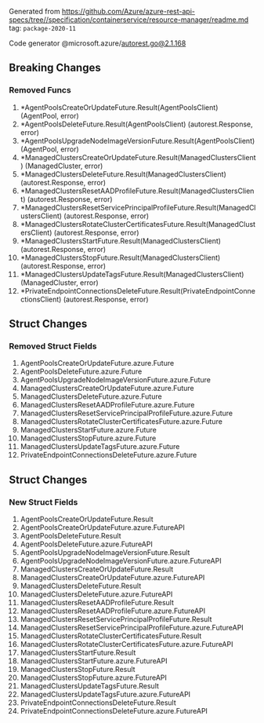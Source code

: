 Generated from https://github.com/Azure/azure-rest-api-specs/tree//specification/containerservice/resource-manager/readme.md tag: `package-2020-11`

Code generator @microsoft.azure/autorest.go@2.1.168

## Breaking Changes

### Removed Funcs

1. *AgentPoolsCreateOrUpdateFuture.Result(AgentPoolsClient) (AgentPool, error)
1. *AgentPoolsDeleteFuture.Result(AgentPoolsClient) (autorest.Response, error)
1. *AgentPoolsUpgradeNodeImageVersionFuture.Result(AgentPoolsClient) (AgentPool, error)
1. *ManagedClustersCreateOrUpdateFuture.Result(ManagedClustersClient) (ManagedCluster, error)
1. *ManagedClustersDeleteFuture.Result(ManagedClustersClient) (autorest.Response, error)
1. *ManagedClustersResetAADProfileFuture.Result(ManagedClustersClient) (autorest.Response, error)
1. *ManagedClustersResetServicePrincipalProfileFuture.Result(ManagedClustersClient) (autorest.Response, error)
1. *ManagedClustersRotateClusterCertificatesFuture.Result(ManagedClustersClient) (autorest.Response, error)
1. *ManagedClustersStartFuture.Result(ManagedClustersClient) (autorest.Response, error)
1. *ManagedClustersStopFuture.Result(ManagedClustersClient) (autorest.Response, error)
1. *ManagedClustersUpdateTagsFuture.Result(ManagedClustersClient) (ManagedCluster, error)
1. *PrivateEndpointConnectionsDeleteFuture.Result(PrivateEndpointConnectionsClient) (autorest.Response, error)

## Struct Changes

### Removed Struct Fields

1. AgentPoolsCreateOrUpdateFuture.azure.Future
1. AgentPoolsDeleteFuture.azure.Future
1. AgentPoolsUpgradeNodeImageVersionFuture.azure.Future
1. ManagedClustersCreateOrUpdateFuture.azure.Future
1. ManagedClustersDeleteFuture.azure.Future
1. ManagedClustersResetAADProfileFuture.azure.Future
1. ManagedClustersResetServicePrincipalProfileFuture.azure.Future
1. ManagedClustersRotateClusterCertificatesFuture.azure.Future
1. ManagedClustersStartFuture.azure.Future
1. ManagedClustersStopFuture.azure.Future
1. ManagedClustersUpdateTagsFuture.azure.Future
1. PrivateEndpointConnectionsDeleteFuture.azure.Future

## Struct Changes

### New Struct Fields

1. AgentPoolsCreateOrUpdateFuture.Result
1. AgentPoolsCreateOrUpdateFuture.azure.FutureAPI
1. AgentPoolsDeleteFuture.Result
1. AgentPoolsDeleteFuture.azure.FutureAPI
1. AgentPoolsUpgradeNodeImageVersionFuture.Result
1. AgentPoolsUpgradeNodeImageVersionFuture.azure.FutureAPI
1. ManagedClustersCreateOrUpdateFuture.Result
1. ManagedClustersCreateOrUpdateFuture.azure.FutureAPI
1. ManagedClustersDeleteFuture.Result
1. ManagedClustersDeleteFuture.azure.FutureAPI
1. ManagedClustersResetAADProfileFuture.Result
1. ManagedClustersResetAADProfileFuture.azure.FutureAPI
1. ManagedClustersResetServicePrincipalProfileFuture.Result
1. ManagedClustersResetServicePrincipalProfileFuture.azure.FutureAPI
1. ManagedClustersRotateClusterCertificatesFuture.Result
1. ManagedClustersRotateClusterCertificatesFuture.azure.FutureAPI
1. ManagedClustersStartFuture.Result
1. ManagedClustersStartFuture.azure.FutureAPI
1. ManagedClustersStopFuture.Result
1. ManagedClustersStopFuture.azure.FutureAPI
1. ManagedClustersUpdateTagsFuture.Result
1. ManagedClustersUpdateTagsFuture.azure.FutureAPI
1. PrivateEndpointConnectionsDeleteFuture.Result
1. PrivateEndpointConnectionsDeleteFuture.azure.FutureAPI
